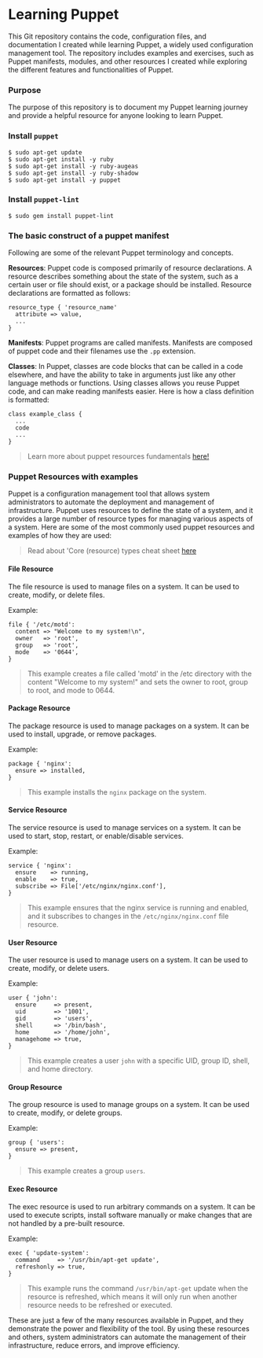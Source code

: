 # Learning Puppet

This Git repository contains the code, configuration files, and
documentation I created while learning Puppet, a widely used
configuration management tool.
The repository includes examples and exercises, such as Puppet
manifests, modules, and other resources I created while exploring
the different features and functionalities of Puppet.


### Purpose
The purpose of this repository is to document my Puppet learning
journey and provide a helpful resource for anyone looking to
learn Puppet.


### Install `puppet`
```
$ sudo apt-get update
$ sudo apt-get install -y ruby
$ sudo apt-get install -y ruby-augeas
$ sudo apt-get install -y ruby-shadow
$ sudo apt-get install -y puppet
```


### Install `puppet-lint`
```
$ sudo gem install puppet-lint
```


### The basic construct of a puppet manifest

Following are some of the relevant Puppet terminology and concepts.

__Resources__: Puppet code is composed primarily of resource
declarations. A resource describes something about the state of the
system, such as a certain user or file should exist, or a package
should be installed. Resource declarations are formatted as follows:

```
resource_type { 'resource_name'
  attribute => value,
  ...
}
```


__Manifests__: Puppet programs are called manifests. Manifests are
composed of puppet code and their filenames use the `.pp` extension.


__Classes__: In Puppet, classes are code blocks that can be called
in a code elsewhere, and have the ability to take in arguments just like
any other language methods or functions. Using classes allows you reuse
Puppet code, and can make reading manifests easier. Here is how a class
definition is formatted:

```
class example_class {
  ...
  code
  ...
}
```

> Learn more about puppet resources fundamentals [here!](https://www.puppet.com/docs/puppet/6/lang_resources.html)


### Puppet Resources with examples
Puppet is a configuration management tool that allows system
administrators to automate the deployment and management of
infrastructure. Puppet uses resources to define the state of a
system, and it provides a large number of resource types for
managing various aspects of a system. Here are some of the most
commonly used puppet resources and examples of how they are used:

> Read about 'Core (resource) types cheat sheet [here](https://www.puppet.com/docs/puppet/6/cheatsheet_core_types.html#)

#### File Resource
The file resource is used to manage files on a system. It can be used
to create, modify, or delete files.

Example:
```
file { '/etc/motd':
  content => "Welcome to my system!\n",
  owner   => 'root',
  group   => 'root',
  mode    => '0644',
}
```
> This example creates a file called 'motd' in the /etc directory
with the content "Welcome to my system!" and sets the owner to root,
group to root, and mode to 0644.



#### Package Resource
The package resource is used to manage packages on a system. It can be
used to install, upgrade, or remove packages.

Example:
```
package { 'nginx':
  ensure => installed,
}
```
> This example installs the `nginx` package on the system.



#### Service Resource
The service resource is used to manage services on a system. It can be
used to start, stop, restart, or enable/disable services.

Example:
```
service { 'nginx':
  ensure    => running,
  enable    => true,
  subscribe => File['/etc/nginx/nginx.conf'],
}
```
> This example ensures that the nginx service is running and enabled,
and it subscribes to changes in the `/etc/nginx/nginx.conf` file resource.



#### User Resource
The user resource is used to manage users on a system. It can be used to
create, modify, or delete users.

Example:
```
user { 'john':
  ensure     => present,
  uid        => '1001',
  gid        => 'users',
  shell      => '/bin/bash',
  home       => '/home/john',
  managehome => true,
}
```
> This example creates a user `john` with a specific UID, group ID,
shell, and home directory.



#### Group Resource
The group resource is used to manage groups on a system. It can be used
to create, modify, or delete groups.

Example:
```
group { 'users':
  ensure => present,
}
```
> This example creates a group `users`.



#### Exec Resource
The exec resource is used to run arbitrary commands on a system. It can
be used to execute scripts, install software manually or make changes
that are not handled by a pre-built resource.

Example:
```
exec { 'update-system':
  command     => '/usr/bin/apt-get update',
  refreshonly => true,
}
```
> This example runs the command `/usr/bin/apt-get` update when the resource
is refreshed, which means it will only run when another resource needs to be
refreshed or executed.



These are just a few of the many resources available in Puppet, and they
demonstrate the power and flexibility of the tool. By using these resources
and others, system administrators can automate the management of their
infrastructure, reduce errors, and improve efficiency.
